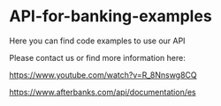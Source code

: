 # API-for-banking-examples
Here you can find code examples to use our API

Please contact us or find more information here:

https://www.youtube.com/watch?v=R_8Nnswg8CQ

https://www.afterbanks.com/api/documentation/es
